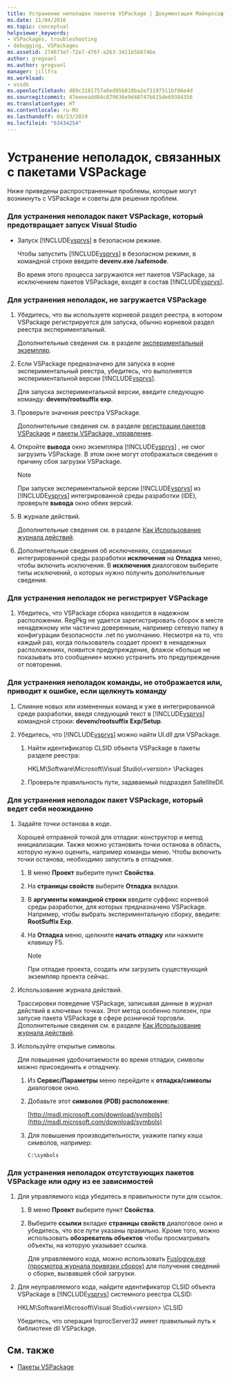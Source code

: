 ```yaml
---
title: Устранение неполадок пакетов VSPackage | Документация Майкрософт
ms.date: 11/04/2016
ms.topic: conceptual
helpviewer_keywords:
- VSPackages, troubleshooting
- debugging, VSPackages
ms.assetid: 274673e7-72e7-476f-a263-3411b5b874be
author: gregvanl
ms.author: gregvanl
manager: jillfra
ms.workload:
- vssdk
ms.openlocfilehash: d89c3181757a0ed95b818ba2e73197511bf06e4d
ms.sourcegitcommit: 47eeeeadd84c879636e9d48747b615de69384356
ms.translationtype: HT
ms.contentlocale: ru-RU
ms.lasthandoff: 04/23/2019
ms.locfileid: "63434254"
---
```

# <a name="troubleshooting-vspackages"></a>Устранение неполадок, связанных с пакетами VSPackage
Ниже приведены распространенные проблемы, которые могут возникнуть с VSPackage и советы для решения проблем.

### <a name="to-troubleshoot-a-vspackage-that-keeps-visual-studio-from-starting"></a>Для устранения неполадок пакет VSPackage, который предотвращает запуск Visual Studio

- Запуск [!INCLUDE[vsprvs](../code-quality/includes/vsprvs_md.md)] в безопасном режиме.

   Чтобы запустить [!INCLUDE[vsprvs](../code-quality/includes/vsprvs_md.md)] в безопасном режиме, в командной строке введите **devenv.exe /safemode**.

   Во время этого процесса загружаются нет пакетов VSPackage, за исключением пакетов VSPackage, входят в состав [!INCLUDE[vsprvs](../code-quality/includes/vsprvs_md.md)].

### <a name="to-troubleshoot-a-vspackage-that-does-not-load"></a>Для устранения неполадок, не загружается VSPackage

1. Убедитесь, что вы используете корневой раздел реестра, в котором VSPackage регистрируется для запуска, обычно корневой раздел реестра экспериментальный.

    Дополнительные сведения см. в разделе [экспериментальный экземпляр](../extensibility/the-experimental-instance.md).

2. Если VSPackage предназначено для запуска в корне экспериментальный реестра, убедитесь, что выполняется экспериментальной версии [!INCLUDE[vsprvs](../code-quality/includes/vsprvs_md.md)].

    Для запуска экспериментальной версии, введите следующую команду: **devenv/rootsuffix exp**.

3. Проверьте значения реестра VSPackage.

    Дополнительные сведения см. в разделе [регистрации пакетов VSPackage](registering-and-unregistering-vspackages.md) и [пакеты VSPackage, управление](../extensibility/managing-vspackages.md).

4. Откройте **вывода** окно экземпляра [!INCLUDE[vsprvs](../code-quality/includes/vsprvs_md.md)] , не смог загрузить VSPackage. В этом окне могут отображаться сведения о причину сбоя загрузки VSPackage.

   > [!NOTE]
   > При запуске экспериментальной версии [!INCLUDE[vsprvs](../code-quality/includes/vsprvs_md.md)] из [!INCLUDE[vsprvs](../code-quality/includes/vsprvs_md.md)] интегрированной среды разработки (IDE), проверьте **вывода** окно обеих версий.

5. В журнале действий.

    Дополнительные сведения см. в разделе [Как Использование журнала действий](../extensibility/how-to-use-the-activity-log.md).

6. Дополнительные сведения об исключениях, создаваемых интегрированной среды разработки **исключения** на **Отладка** меню, чтобы включить исключения. В **исключения** диалоговом выберите типы исключений, о которых нужно получить дополнительные сведения.

### <a name="to-troubleshoot-a-vspackage-that-does-not-register"></a>Для устранения неполадок не регистрирует VSPackage

1. Убедитесь, что VSPackage сборка находится в надежном расположении. RegPkg не удается зарегистрировать сборок в месте ненадежному или частично доверенным, например сетевую папку в конфигурации безопасности .net по умолчанию. Несмотря на то, что каждый раз, когда пользователь создает проект в ненадежных расположениях, появится предупреждение, флажок «больше не показывать это сообщение» можно устранить это предупреждение от повторения.

### <a name="to-troubleshoot-a-command-that-is-not-visible-or-that-generates-an-error-when-you-click-a-command"></a>Для устранения неполадок команды, не отображается или, приводит к ошибке, если щелкнуть команду

1. Слияние новых или измененных команд и уже в интегрированной среде разработки, введя следующий текст в [!INCLUDE[vsprvs](../code-quality/includes/vsprvs_md.md)] командной строки: **devenv/rootsuffix Exp/Setup**.

2. Убедитесь, что [!INCLUDE[vsprvs](../code-quality/includes/vsprvs_md.md)] можно найти UI.dll для VSPackage.

   1. Найти идентификатор CLSID объекта VSPackage в пакеты разделе реестра:

        HKLM\Software\Microsoft\Visual Studio\\*\<version>* \Packages

   2. Проверьте правильность пути, задаваемый подраздел SatelliteDll.

### <a name="to-troubleshoot-a-vspackage-that-behaves-unexpectedly"></a>Для устранения неполадок пакет VSPackage, который ведет себя неожиданно

1. Задайте точки останова в коде.

     Хорошей отправной точкой для отладки: конструктор и метод инициализации. Также можно установить точки останова в область, которую нужно оценить, например команды меню. Чтобы включить точки останова, необходимо запустить в отладчике.

    1. В меню **Проект** выберите пункт **Свойства**.

    2. На **страницы свойств** выберите **Отладка** вкладки.

    3. В **аргументы командной строки** введите суффикс корневой среды разработки, для которых предназначено VSPackage. Например, чтобы выбрать экспериментальную сборку, введите: **RootSuffix Exp**.

    4. На **Отладка** меню, щелкните **начать отладку** или нажмите клавишу F5.

        > [!NOTE]
        > При отладке проекта, создать или загрузить существующий экземпляр проекта сейчас.

2. Использование журнала действий.

     Трассировки поведение VSPackage, записывая данные в журнал действий в ключевых точках. Этот метод особенно полезен, при запуске пакета VSPackage в сфере розничной торговли. Дополнительные сведения см. в разделе [Как Использование журнала действий](../extensibility/how-to-use-the-activity-log.md).

3. Используйте открытые символы.

     Для повышения удобочитаемости во время отладки, символы можно присоединить к отладчику.

    1. Из **Сервис/Параметры** меню перейдите к **отладка/символы** диалоговое окно.

    2. Добавьте этот **символов (PDB) расположение**:

         [http://msdl.microsoft.com/download/symbols](http://msdl.microsoft.com/download/symbols)

    3. Для повышения производительности, укажите папку кэша символов, например:

        ```
        C:\symbols
        ```

### <a name="to-troubleshoot-a-missing-vspackage-or-one-of-its-dependencies"></a>Для устранения неполадок отсутствующих пакетов VSPackage или одну из ее зависимостей

1. Для управляемого кода убедитесь в правильности пути для ссылок.

   1. В меню **Проект** выберите пункт **Свойства**.

   2. Выберите **ссылки** вкладке **страницы свойств** диалоговое окно и убедитесь, что все пути указаны правильно. Кроме того, можно использовать **обозреватель объектов** чтобы просматривать объекты, на которую указывает ссылка.

        Для управляемого кода, можно использовать [Fuslogvw.exe (просмотра журнала привязки сборок)](/dotnet/framework/tools/fuslogvw-exe-assembly-binding-log-viewer) для получения сведений о сборке, вызвавшей сбой загрузки.

2. Для неуправляемого кода, найдите идентификатор CLSID объекта VSPackage в [!INCLUDE[vsprvs](../code-quality/includes/vsprvs_md.md)] системного реестра CLSID:

    HKLM\Software\Microsoft\Visual Studio\\*\<version>* \CLSID

   Убедитесь, что операция InprocServer32 имеет правильный путь к библиотеке dll VSPackage.

## <a name="see-also"></a>См. также
- [Пакеты VSPackage](../extensibility/internals/vspackages.md)